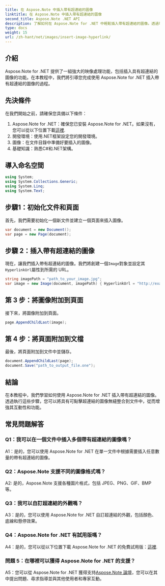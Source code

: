 ```yaml
---
title: 在 Aspose.Note 中插入帶有超連結的圖像
linktitle: 在 Aspose.Note 中插入帶有超連結的圖像
second_title: Aspose.Note .NET API
description: 了解如何在 Aspose.Note for .NET 中輕鬆插入帶有超連結的圖像。透過可點擊的影像增強文件互動性。
type: docs
weight: 15
url: /zh-hant/net/images/insert-image-hyperlink/
---
```

## 介紹

Aspose.Note for .NET 提供了一組強大的映像處理功能，包括插入具有超連結的圖像的功能。在本教程中，我們將引導您完成使用 Aspose.Note for .NET 插入帶有超連結的圖像的過程。

## 先決條件

在我們開始之前，請確保您具備以下條件：

1.  Aspose.Note for .NET：確保您已安裝 Aspose.Note for .NET。如果沒有，您可以從以下位置下載[這裡](https://releases.aspose.com/note/net/).
2. 開發環境：使用.NET框架設定您的開發環境。
3. 圖像：在文件目錄中準備好要插入的圖像。
4. 基礎知識：熟悉C#和.NET架構。

## 導入命名空間

```csharp
using System;
using System.Collections.Generic;
using System.Linq;
using System.Text;
```

## 步驟1：初始化文件和頁面

首先，我們需要初始化一個新文件並建立一個頁面來插入圖像。

```csharp
var document = new Document();
var page = new Page(document);
```

## 步驟 2：插入帶有超連結的圖像

現在，讓我們插入帶有超連結的圖像。我們將創建一個`Image`對象並設定其`HyperlinkUrl`屬性到所需的 URL。

```csharp
string imagePath = "path_to_your_image.jpg";
var image = new Image(document, imagePath) { HyperlinkUrl = "http://example.com" };
```

## 第 3 步：將圖像附加到頁面

接下來，將圖像附加到頁面。

```csharp
page.AppendChildLast(image);
```

## 第 4 步：將頁面附加到文檔

最後，將頁面附加到文件中並儲存。

```csharp
document.AppendChildLast(page);
document.Save("path_to_output_file.one");
```

## 結論

在本教程中，我們學習如何使用 Aspose.Note for .NET 插入帶有超連結的圖像。透過執行這些步驟，您可以將具有可點擊超連結的圖像無縫整合到文件中，從而增強其互動性和功能。

## 常見問題解答

### Q1：我可以在一個文件中插入多個帶有超連結的圖像嗎？

A1：是的，您可以使用 Aspose.Note for .NET 在單一文件中根據需要插入任意數量的帶有超連結的圖像。

### Q2：Aspose.Note 支援不同的圖像格式嗎？

A2: 是的，Aspose.Note 支援各種圖片格式，包括 JPEG、PNG、GIF、BMP 等。

### Q3：我可以自訂超連結的外觀嗎？

A3：是的，您可以使用 Aspose.Note for .NET 自訂超連結的外觀，包括顏色、底線和懸停效果。

### Q4：Aspose.Note for .NET 有試用版嗎？

 A4：是的，您可以從以下位置下載 Aspose.Note for .NET 的免費試用版：[這裡](https://releases.aspose.com/).

### 問題 5：在哪裡可以獲得 Aspose.Note for .NET 的支援？

 A5：您可以從 Aspose.Note for .NET 獲得支持[Aspose.Note 論壇](https://forum.aspose.com/c/note/28)，您可以在其中提出問題、尋求指導並與其他使用者和專家互動。